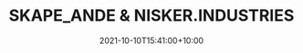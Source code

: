 ---
date: 2021-10-10T15:41:00+10:00
description: Chess set collaboration with @nisker.industries 
draft: false
icon: 2021-10-10-skap_ande.jpg
language: en
title: SKAPE_ANDE & NISKER.INDUSTRIES
link: https://www.instagram.com/p/CU3J9nNoIl-/

---